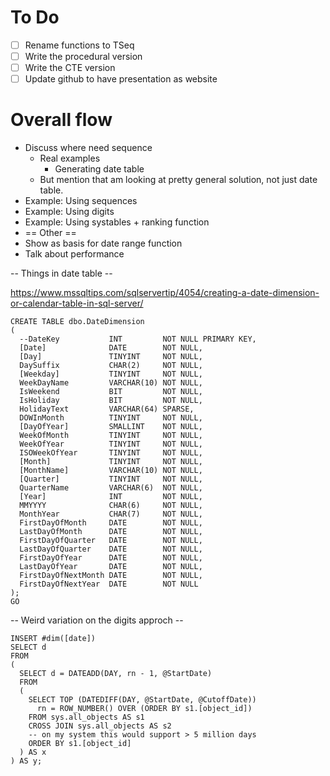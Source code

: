 # To Do

- [ ] Rename functions to TSeq
- [ ] Write the procedural version
- [ ] Write the CTE version
- [ ] Update github to have presentation as website

# Overall flow

* Discuss where need sequence
  * Real examples
    * Generating date table
  * But mention that am looking at pretty general solution, not just date table.
* Example: Using sequences
* Example: Using digits
* Example: Using systables + ranking function
* == Other ==
* Show as basis for date range function
* Talk about performance


-- Things in date table --

https://www.mssqltips.com/sqlservertip/4054/creating-a-date-dimension-or-calendar-table-in-sql-server/

```
CREATE TABLE dbo.DateDimension
(
  --DateKey           INT         NOT NULL PRIMARY KEY,
  [Date]              DATE        NOT NULL,
  [Day]               TINYINT     NOT NULL,
  DaySuffix           CHAR(2)     NOT NULL,
  [Weekday]           TINYINT     NOT NULL,
  WeekDayName         VARCHAR(10) NOT NULL,
  IsWeekend           BIT         NOT NULL,
  IsHoliday           BIT         NOT NULL,
  HolidayText         VARCHAR(64) SPARSE,
  DOWInMonth          TINYINT     NOT NULL,
  [DayOfYear]         SMALLINT    NOT NULL,
  WeekOfMonth         TINYINT     NOT NULL,
  WeekOfYear          TINYINT     NOT NULL,
  ISOWeekOfYear       TINYINT     NOT NULL,
  [Month]             TINYINT     NOT NULL,
  [MonthName]         VARCHAR(10) NOT NULL,
  [Quarter]           TINYINT     NOT NULL,
  QuarterName         VARCHAR(6)  NOT NULL,
  [Year]              INT         NOT NULL,
  MMYYYY              CHAR(6)     NOT NULL,
  MonthYear           CHAR(7)     NOT NULL,
  FirstDayOfMonth     DATE        NOT NULL,
  LastDayOfMonth      DATE        NOT NULL,
  FirstDayOfQuarter   DATE        NOT NULL,
  LastDayOfQuarter    DATE        NOT NULL,
  FirstDayOfYear      DATE        NOT NULL,
  LastDayOfYear       DATE        NOT NULL,
  FirstDayOfNextMonth DATE        NOT NULL,
  FirstDayOfNextYear  DATE        NOT NULL
);
GO
```

-- Weird variation on the digits approch --
```
INSERT #dim([date]) 
SELECT d
FROM
(
  SELECT d = DATEADD(DAY, rn - 1, @StartDate)
  FROM 
  (
    SELECT TOP (DATEDIFF(DAY, @StartDate, @CutoffDate)) 
      rn = ROW_NUMBER() OVER (ORDER BY s1.[object_id])
    FROM sys.all_objects AS s1
    CROSS JOIN sys.all_objects AS s2
    -- on my system this would support > 5 million days
    ORDER BY s1.[object_id]
  ) AS x
) AS y;
```
